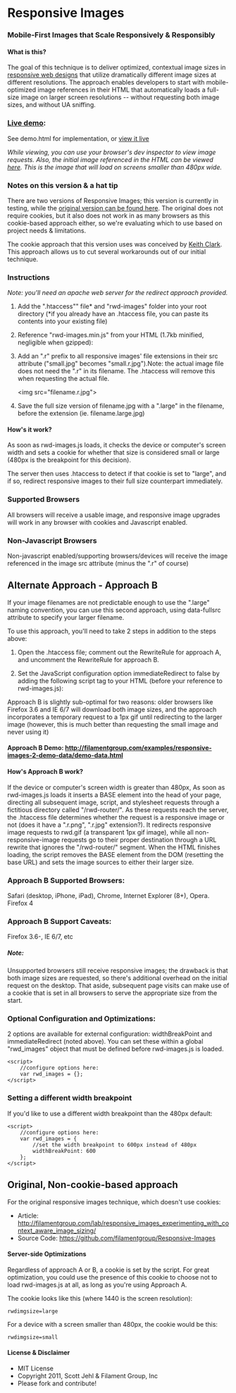 # Responsive Images
### Mobile-First Images that Scale Responsively & Responsibly

#### What is this?
The goal of this technique is to deliver optimized, contextual image sizes in [responsive web designs](http://www.alistapart.com/articles/responsive-web-design/) that utilize dramatically different image sizes at different resolutions. The approach enables developers to start with mobile-optimized image references in their HTML that automatically loads a full-size image on larger screen resolutions -- without requesting both image sizes, and without UA sniffing.

### [Live demo](http://filamentgroup.com/examples/responsive-images-2/demo.html):
See demo.html for implementation, or [view it live](http://filamentgroup.com/examples/responsive-images-2/demo.html)

_While viewing, you can use your browser's dev inspector to view image requests. Also, the initial image referenced in the HTML can be viewed [here](http://filamentgroup.com/examples/responsive-images-2-demo-data/sample-content/running.jpg). This is the image that will load on screens smaller than 480px wide._

### Notes on this version & a hat tip
There are two versions of Responsive Images; this version is currently in testing, while the [original version can be found here](https://github.com/filamentgroup/Responsive-Images). The original does not require cookies, but it also does not work in as many browsers as this cookie-based approach either, so we're evaluating which to use based on project needs & limitations.

The cookie approach that this version uses was conceived by [Keith Clark](http://twitter.com/#!/keithclarkcouk/status/53807492957880320). This approach allows us to cut several workarounds out of our initial technique.


### Instructions 
_Note: you'll need an apache web server for the redirect approach provided._

1. Add the ".htaccess"" file* and "rwd-images" folder into your root directory 
	(*if you already have an .htaccess file, you can paste its contents into your existing file)

2. Reference "rwd-images.min.js" from your HTML (1.7kb minified, negligible when gzipped):

	<script src="rwd-images/rwd-images.min.js"></script>
	
3. Add an ".r" prefix to all responsive images' file extensions in their src attribute ("small.jpg" becomes "small.r.jpg").Note: the actual image file does not need the ".r" in its filename. The .htaccess will remove this when requesting the actual file.

    &lt;img src="filename.r.jpg"&gt;	

4. Save the full size version of filename.jpg with a ".large" in the filename, before the extension (ie. filename.large.jpg)	


#### How's it work?
As soon as rwd-images.js loads, it checks the device or computer's screen width and sets a cookie for whether that size is considered small or large (480px is the breakpoint for this decision).

The server then uses .htaccess to detect if that cookie is set to "large", and if so, redirect responsive images to their full size counterpart immediately.

### Supported Browsers 
All browsers will receive a usable image, and responsive image upgrades will work in any browser with cookies and Javascript enabled.


### Non-Javascript Browsers
Non-javascript enabled/supporting browsers/devices will receive the image referenced in the image src attribute (minus the ".r" of course)



## Alternate Approach - Approach B
If your image filenames are not predictable enough to use the ".large" naming convention, you can use this second approach, using data-fullsrc attribute to specify your larger filename.

To use this approach, you'll need to take 2 steps in addition to the steps above:
1. Open the .htaccess file; comment out the RewriteRule for approach A, and uncomment the RewriteRule for approach B.

2. Set the JavaScript configuration option immediateRedirect to false by adding the following script tag to your HTML (before your reference to rwd-images.js):

    <script>
      //set immediateRedirect to false, use data- attribute instead
      var rwd_images = { 
        immediateRedirect: false
      };
    </script> 
	
Approach B is slightly sub-optimal for two reasons: older browsers like Firefox 3.6 and IE 6/7 will download both image sizes, and the approach incorporates a temporary request to a 1px gif until redirecting to the larger image (however, this is much better than requesting the small image and never using it)

#### Approach B Demo: http://filamentgroup.com/examples/responsive-images-2-demo-data/demo-data.html

#### How's Approach B work?
If the device or computer's screen width is greater than 480px, As soon as rwd-images.js loads it inserts a BASE element into the head of your page, directing all subsequent image, script, and stylesheet requests through a fictitious directory called "/rwd-router/". As these requests reach the server, the .htaccess file determines whether the request is a responsive image or not (does it have a ".r.png", ".r.jpg" extension?). It redirects responsive image requests to rwd.gif (a transparent 1px gif image), while all non-responsive-image requests go to their proper destination through a URL rewrite that ignores the "/rwd-router/" segment. When the HTML finishes loading, the script removes the BASE element from the DOM (resetting the base URL) and sets the image sources to either their larger size.

### Approach B Supported Browsers:
Safari (desktop, iPhone, iPad), Chrome, Internet Explorer (8+), Opera. Firefox 4

### Approach B Support Caveats: 
Firefox 3.6-, IE 6/7, etc
##### Note: 
Unsupported browsers still receive responsive images; the drawback is that both image sizes are requested, so there's additional overhead on the initial request on the desktop. That aside, subsequent page visits can make use of a cookie that is set in all browsers to serve the appropriate size from the start.

### Optional Configuration and Optimizations:

2 options are available for external configuration: widthBreakPoint and immediateRedirect (noted above). You can set these within a global "rwd_images" object that must be defined before rwd-images.js is loaded.

	<script>
		//configure options here:
		var rwd_images = {};
	</script>

### Setting a different width breakpoint
If you'd like to use a different width breakpoint than the 480px default:

	<script>
		//configure options here:
		var rwd_images = {
			//set the width breakpoint to 600px instead of 480px
			widthBreakPoint: 600
		};
	</script>
	
## Original, Non-cookie-based approach

For the original responsive images technique, which doesn't use cookies:

* Article: http://filamentgroup.com/lab/responsive_images_experimenting_with_context_aware_image_sizing/
* Source Code: https://github.com/filamentgroup/Responsive-Images	

#### Server-side Optimizations
Regardless of approach A or B, a cookie is set by the script. For great optimization, you could use the presence of this cookie to choose not to load rwd-images.js at all, as long as you're using Approach A.

The cookie looks like this (where 1440 is the screen resolution):

    rwdimgsize=large

For a device with a screen smaller than 480px, the cookie would be this:

    rwdimgsize=small

#### License & Disclaimer
 - MIT License
 - Copyright 2011, Scott Jehl & Filament Group, Inc
 - Please fork and contribute!

